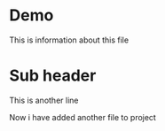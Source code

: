 # Demo

This is information about this file


# Sub header

This is another line

Now i have added another file to project